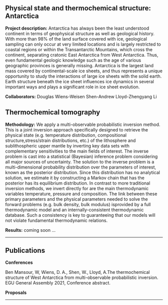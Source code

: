 ## Physical state and thermochemical structure: Antarctica 

**Project description:** Antarctica has always been the least understood continent in terms of geophysical structure as well as geological history. With more than 98% of the land surface covered with ice, geological sampling can only occur at very limited locations and is largely restricted to coastal regions or within the Transantarctic Mountains, which cross the continent, separating cratonic East Antarctica from West Antarctica. Thus, even fundamental geologic knowledge such as the age of various geographic provinces is generally missing. Antarctica is the largest land mass covered by continental-scale ice sheets, and thus
represents a unique opportunity to study the interactions of large ice sheets with the solid earth. Earth structure beneath the ice sheet influences ice dynamics in several important ways and plays a significant role in ice sheet evolution.

**Collaborators:** Douglas Wiens-Weisen Shen-Andrew Lloyd-Zhengyang Li

## Thermochemical tomography
**Methodology:** We apply a multi-observable probabilistic inversion method. This is a joint inversion approach specifically designed to retrieve the physical state (e.g. temperature distribution, compositional structure,stress/strain distributions, etc.) of the lithosphere and sublithospheric upper mantle by inverting key data sets with complementary sensitivities to the main fields of interest. The inverse problem is cast into a statistical (Bayesian) inference problem considering all major sources of uncertainty. The solution to the inverse problem is a multi-dimensional probability distribution over the parameters of interest, known as the posterior distribution.  Since this distribution has no analytical solution, we estimate it by constructing a Markov chain that has the posterior has its equilibrium distribution. In contrast to more traditional inversion methods, we invert directly for are the main thermodynamic variables temperature, pressure and composition.  The link between these primary parameters and the physical parameters needed to solve the forward problems (e.g. bulk density, bulk modulus) isprovided by a full thermodynamic model and an internally-consistent thermodynamic database. Such a consistency is key to guaranteeing that our models will not violate fundamental thermodynamic relations.

**Results:** coming soon ...

---

## Publications

**Conferences**

Ben Mansour, W, Wiens, D. A., Shen, W., Lloyd, A.The thermochemical structure of West Antarctica from multi-observable probabilistic inversion. EGU General Assembly 2021, Conference abstract.

**Proposals**


---
